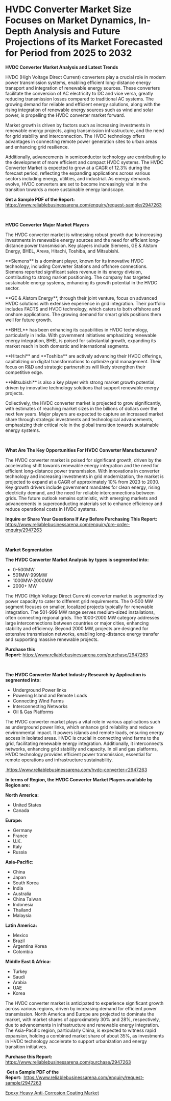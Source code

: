 <p><h1>HVDC Converter Market Size Focuses on Market Dynamics, In-Depth Analysis and Future Projections of its Market Forecasted for Period from 2025 to 2032</h1></p><p><strong>HVDC Converter Market Analysis and Latest Trends</strong></p>
<p><p>HVDC (High Voltage Direct Current) converters play a crucial role in modern power transmission systems, enabling efficient long-distance energy transport and integration of renewable energy sources. These converters facilitate the conversion of AC electricity to DC and vice versa, greatly reducing transmission losses compared to traditional AC systems. The growing demand for reliable and efficient energy solutions, along with the rising integration of renewable energy sources such as wind and solar power, is propelling the HVDC converter market forward.</p><p>Market growth is driven by factors such as increasing investments in renewable energy projects, aging transmission infrastructure, and the need for grid stability and interconnection. The HVDC technology offers advantages in connecting remote power generation sites to urban areas and enhancing grid resilience. </p><p>Additionally, advancements in semiconductor technology are contributing to the development of more efficient and compact HVDC systems. The HVDC Converter Market is expected to grow at a CAGR of 12.3% during the forecast period, reflecting the expanding applications across various sectors including energy, utilities, and industrial. As energy demands evolve, HVDC converters are set to become increasingly vital in the transition towards a more sustainable energy landscape.</p></p>
<p><strong>Get a Sample PDF of the Report:&nbsp;</strong> <a href="https://www.reliablebusinessarena.com/enquiry/request-sample/2947263?utm_campaign=2482&utm_medium=2&utm_source=Github&utm_content=ia&utm_term=12032025&utm_id=hvdc-converter">https://www.reliablebusinessarena.com/enquiry/request-sample/2947263</a></p>
<p>&nbsp;</p>
<p><strong>HVDC Converter Major Market Players</strong></p>
<p><p>The HVDC converter market is witnessing robust growth due to increasing investments in renewable energy sources and the need for efficient long-distance power transmission. Key players include Siemens, GE & Alstom Energy, BHEL, Areva, Hitachi, Toshiba, and Mitsubishi.</p><p>**Siemens** is a dominant player, known for its innovative HVDC technology, including Converter Stations and offshore connections. Siemens reported significant sales revenue in its energy division, contributing to strong market positioning. The company has targeted sustainable energy systems, enhancing its growth potential in the HVDC sector.</p><p>**GE & Alstom Energy**, through their joint venture, focus on advanced HVDC solutions with extensive experience in grid integration. Their portfolio includes FACTS and HVDC technology, which caters to both offshore and onshore applications. The growing demand for smart grids positions them well for future growth.</p><p>**BHEL** has been enhancing its capabilities in HVDC technology, particularly in India. With government initiatives emphasizing renewable energy integration, BHEL is poised for substantial growth, expanding its market reach in both domestic and international segments.</p><p>**Hitachi** and **Toshiba** are actively advancing their HVDC offerings, capitalizing on digital transformations to optimize grid management. Their focus on R&D and strategic partnerships will likely strengthen their competitive edge.</p><p>**Mitsubishi** is also a key player with strong market growth potential, driven by innovative technology solutions that support renewable energy projects. </p><p>Collectively, the HVDC converter market is projected to grow significantly, with estimates of reaching market sizes in the billions of dollars over the next few years. Major players are expected to capture an increased market share through strategic investments and technological advancements, emphasizing their critical role in the global transition towards sustainable energy systems.</p></p>
<p>&nbsp;</p>
<p><strong>What Are The Key Opportunities For HVDC Converter Manufacturers?</strong></p>
<p><p>The HVDC converter market is poised for significant growth, driven by the accelerating shift towards renewable energy integration and the need for efficient long-distance power transmission. With innovations in converter technology and increasing investments in grid modernization, the market is projected to expand at a CAGR of approximately 10% from 2023 to 2030. Key growth drivers include government mandates for clean energy, rising electricity demand, and the need for reliable interconnections between grids. The future outlook remains optimistic, with emerging markets and advancements in superconducting materials set to enhance efficiency and reduce operational costs in HVDC systems.</p></p>
<p><strong>Inquire or Share Your Questions If Any Before Purchasing This Report:</strong> <a href="https://www.reliablebusinessarena.com/enquiry/pre-order-enquiry/2947263?utm_campaign=2482&utm_medium=2&utm_source=Github&utm_content=ia&utm_term=12032025&utm_id=hvdc-converter">https://www.reliablebusinessarena.com/enquiry/pre-order-enquiry/2947263</a></p>
<p>&nbsp;</p>
<p><strong>Market Segmentation</strong></p>
<p><strong>The HVDC Converter Market Analysis by types is segmented into:</strong></p>
<p><ul><li>0-500MW</li><li>501MW-999MW</li><li>1000MW-2000MW</li><li>2000+ MW</li></ul></p>
<p><p>The HVDC (High Voltage Direct Current) converter market is segmented by power capacity to cater to different grid requirements. The 0-500 MW segment focuses on smaller, localized projects typically for renewable integration. The 501-999 MW range serves medium-sized installations, often connecting regional grids. The 1000-2000 MW category addresses large interconnections between countries or major cities, enhancing stability and efficiency. Beyond 2000 MW, projects are designed for extensive transmission networks, enabling long-distance energy transfer and supporting massive renewable projects.</p></p>
<p><strong>Purchase this Report:&nbsp;</strong><a href="https://www.reliablebusinessarena.com/purchase/2947263?utm_campaign=2482&utm_medium=2&utm_source=Github&utm_content=ia&utm_term=12032025&utm_id=hvdc-converter">https://www.reliablebusinessarena.com/purchase/2947263</a></p>
<p>&nbsp;</p>
<p><strong>The HVDC Converter Market Industry Research by Application is segmented into:</strong></p>
<p><ul><li>Underground Power links</li><li>Powering Island and Remote Loads</li><li>Connecting Wind Farms</li><li>Interconnecting Networks</li><li>Oil & Gas Platforms</li></ul></p>
<p><p>The HVDC converter market plays a vital role in various applications such as underground power links, which enhance grid reliability and reduce environmental impact. It powers islands and remote loads, ensuring energy access in isolated areas. HVDC is crucial in connecting wind farms to the grid, facilitating renewable energy integration. Additionally, it interconnects networks, enhancing grid stability and capacity. In oil and gas platforms, HVDC technology provides efficient power transmission, essential for remote operations and infrastructure sustainability.</p></p>
<p><a href="https://www.reliablebusinessarena.com/hvdc-converter-r2947263?utm_campaign=2482&utm_medium=2&utm_source=Github&utm_content=ia&utm_term=12032025&utm_id=hvdc-converter">&nbsp;https://www.reliablebusinessarena.com/hvdc-converter-r2947263</a></p>
<p><strong>In terms of Region, the HVDC Converter Market Players available by Region are:</strong></p>
<p>
    <p> <strong> North America: </strong>
        <ul>
            <li>United States</li>
            <li>Canada</li>
        </ul>
        </p> 
    <p> <strong> Europe: </strong>
        <ul>
            <li>Germany</li>
            <li>France</li>
            <li>U.K.</li>
            <li>Italy</li>
            <li>Russia</li>
        </ul>
        </p> 
    <p> <strong> Asia-Pacific: </strong>
        <ul>
            <li>China</li>
            <li>Japan</li>
            <li>South Korea</li>
            <li>India</li>
            <li>Australia</li>
            <li>China Taiwan</li>
            <li>Indonesia</li>
            <li>Thailand</li>
            <li>Malaysia</li>
        </ul>
        </p> 
    <p> <strong> Latin America: </strong>
        <ul>
            <li>Mexico</li>
            <li>Brazil</li>
            <li>Argentina Korea</li>
            <li>Colombia</li>
        </ul>
        </p> 
    <p> <strong> Middle East & Africa: </strong>
        <ul>
            <li>Turkey</li>
            <li>Saudi</li>
            <li>Arabia</li>
            <li>UAE</li>
            <li>Korea</li>
        </ul>
    </p>
    </p>
<p><p>The HVDC converter market is anticipated to experience significant growth across various regions, driven by increasing demand for efficient power transmission. North America and Europe are projected to dominate the market, with market shares of approximately 30% and 28%, respectively, due to advancements in infrastructure and renewable energy integration. The Asia-Pacific region, particularly China, is expected to witness rapid expansion, holding a combined market share of about 35%, as investments in HVDC technology accelerate to support urbanization and energy transition initiatives.</p></p>
<p><strong>Purchase this Report: </strong><a href="https://www.reliablebusinessarena.com/purchase/2947263?utm_campaign=2482&utm_medium=2&utm_source=Github&utm_content=ia&utm_term=12032025&utm_id=hvdc-converter">https://www.reliablebusinessarena.com/purchase/2947263</a></p>
<p>&nbsp;<strong>Get a Sample PDF of the Report:&nbsp;&nbsp;</strong><a href="https://www.reliablebusinessarena.com/enquiry/request-sample/2947263?utm_campaign=2482&utm_medium=2&utm_source=Github&utm_content=ia&utm_term=12032025&utm_id=hvdc-converter">https://www.reliablebusinessarena.com/enquiry/request-sample/2947263</a></p>
<p><strong></strong></p>
<p><p><a href="https://github.com/kushtajibenk64/Market-Research-Report-List-1/blob/main/epoxy-heavy-anti-corrosion-coating-market.md?utm_campaign=2482&utm_medium=2&utm_source=Github&utm_content=ia&utm_term=12032025&utm_id=hvdc-converter">Epoxy Heavy Anti-Corrosion Coating Market</a></p></p>